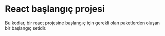 # React başlangıç projesi

Bu kodlar, bir react projesine başlangıç için gerekli olan paketlerden oluşan bir başlangıç setidir.